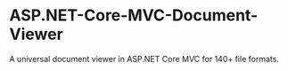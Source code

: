 # ASP.NET-Core-MVC-Document-Viewer
A universal document viewer in ASP.NET Core MVC for 140+ file formats.
